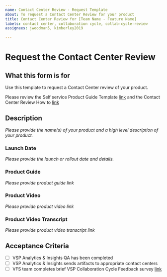```yaml
---
name: Contact Center Review - Request Template
about: To request a Contact Center Review for your product
title: Contact Center Review for [Team Name - Feature Name]
labels: contact center, collaboration cycle, collab-cycle-review
assignees: jwoodman5, kimberley2019

---
```


# Request the Contact Center Review 

## What this form is for
Use this template to request a Contact Center review of your product.

Please review the Self service Product Guide Template [link](https://github.com/department-of-veterans-affairs/va.gov-team/blob/master/platform/contact-center/self-service-product-guide-template.md) and the Contact Center Review How to [link](https://github.com/department-of-veterans-affairs/va.gov-team/blob/master/platform/contact-center/request-contact-center-review.md)
 

## Description
*Please provide the name(s) of your product and a high level description of your product.*

### Launch Date
*Please provide the launch or rollout date and details.*

### Product Guide
*Please provide product guide link*

### Product Video
*Please provide product video link*

### Product Video Transcript
*Please provide product video transcript link*




## Acceptance Criteria
- [ ] VSP Analytics & Insights QA has been completed 
- [ ] VSP Analytics & Insights sends artifacts to appropriate contact centers
- [ ] VFS team completes brief VSP Collaboration Cycle Feedback survey [link](https://adhoc.optimalworkshop.com/questions/20260uu8-0-0/questions/before)
